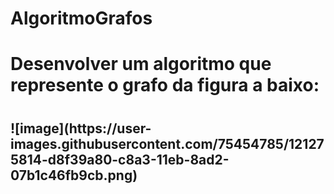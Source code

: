 # AlgoritmoGrafos

<h1>Desenvolver um algoritmo que represente o grafo da figura a baixo:<h1>

<h2>![image](https://user-images.githubusercontent.com/75454785/121275814-d8f39a80-c8a3-11eb-8ad2-07b1c46fb9cb.png)<h2>


